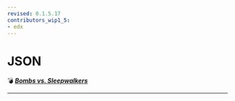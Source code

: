 ```yaml
---
revised: 0.1.5.17
contributors_wip1_5:
- edx
---
```


# JSON

💣 ***[Bombs vs. Sleepwalkers][home]***

****

[home]: /README.md
